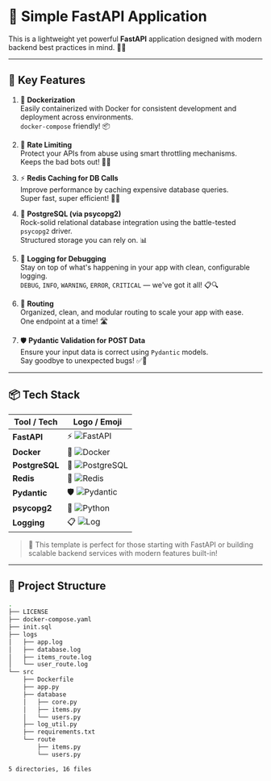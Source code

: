 # 🚀 Simple FastAPI Application

This is a lightweight yet powerful **FastAPI** application designed with modern backend best practices in mind. 🧠💡

---

## 🔑 Key Features

1. 🐳 **Dockerization**  
   Easily containerized with Docker for consistent development and deployment across environments.  
   `docker-compose` friendly! 📦

2. 🚦 **Rate Limiting**  
   Protect your APIs from abuse using smart throttling mechanisms.  
   Keeps the bad bots out! 🤖❌

3. ⚡ **Redis Caching for DB Calls**  
   Improve performance by caching expensive database queries.  
   Super fast, super efficient! 🧠💾

4. 🐘 **PostgreSQL (via psycopg2)**  
   Rock-solid relational database integration using the battle-tested `psycopg2` driver.  
   Structured storage you can rely on. 📊

5. 🐞 **Logging for Debugging**  
   Stay on top of what's happening in your app with clean, configurable logging.  
   `DEBUG`, `INFO`, `WARNING`, `ERROR`, `CRITICAL` — we've got it all! 📋🔍

6. 🔀 **Routing**  
   Organized, clean, and modular routing to scale your app with ease.  
   One endpoint at a time! 🛣️

7. 🛡️ **Pydantic Validation for POST Data**  
   Ensure your input data is correct using `Pydantic` models.  
   Say goodbye to unexpected bugs! ✅🐍

---

## 📦 Tech Stack

| Tool / Tech     | Logo / Emoji |
|-----------------|--------------|
| **FastAPI**     | ⚡ ![FastAPI](https://img.shields.io/badge/-FastAPI-009688?logo=fastapi&logoColor=white&style=flat) |
| **Docker**      | 🐳 ![Docker](https://img.shields.io/badge/-Docker-2496ED?logo=docker&logoColor=white&style=flat) |
| **PostgreSQL**  | 🐘 ![PostgreSQL](https://img.shields.io/badge/-PostgreSQL-336791?logo=postgresql&logoColor=white&style=flat) |
| **Redis**       | 🚀 ![Redis](https://img.shields.io/badge/-Redis-DC382D?logo=redis&logoColor=white&style=flat) |
| **Pydantic**    | 🛡️ ![Pydantic](https://img.shields.io/badge/-Pydantic-0A66C2?logo=python&logoColor=white&style=flat) |
| **psycopg2**    | 🔌 ![Python](https://img.shields.io/badge/-psycopg2-3776AB?logo=python&logoColor=white&style=flat) |
| **Logging**     | 📋 ![Log](https://img.shields.io/badge/-Logging-000000?logo=logstash&logoColor=white&style=flat) |

> 🎯 This template is perfect for those starting with FastAPI or building scalable backend services with modern features built-in!

---

## 📁 Project Structure

```bash
.
├── LICENSE
├── docker-compose.yaml
├── init.sql
├── logs
│   ├── app.log
│   ├── database.log
│   ├── items_route.log
│   └── user_route.log
└── src
    ├── Dockerfile
    ├── app.py
    ├── database
    │   ├── core.py
    │   ├── items.py
    │   └── users.py
    ├── log_util.py
    ├── requirements.txt
    └── route
        ├── items.py
        └── users.py

5 directories, 16 files
